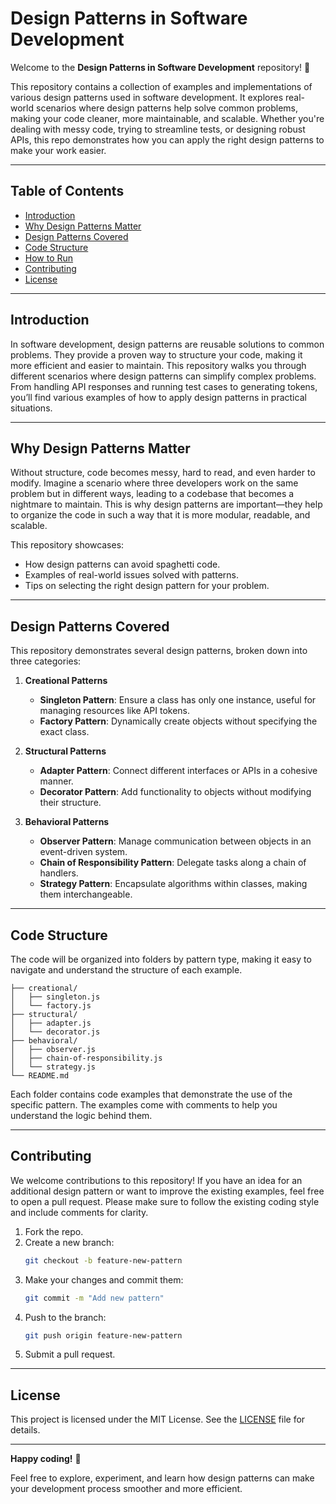 # Design Patterns in Software Development

Welcome to the **Design Patterns in Software Development** repository! 🚀

This repository contains a collection of examples and implementations of various design patterns used in software development. It explores real-world scenarios where design patterns help solve common problems, making your code cleaner, more maintainable, and scalable. Whether you're dealing with messy code, trying to streamline tests, or designing robust APIs, this repo demonstrates how you can apply the right design patterns to make your work easier.

---

## Table of Contents

- [Introduction](#introduction)
- [Why Design Patterns Matter](#why-design-patterns-matter)
- [Design Patterns Covered](#design-patterns-covered)
- [Code Structure](#code-structure)
- [How to Run](#how-to-run)
- [Contributing](#contributing)
- [License](#license)

---

## Introduction

In software development, design patterns are reusable solutions to common problems. They provide a proven way to structure your code, making it more efficient and easier to maintain. This repository walks you through different scenarios where design patterns can simplify complex problems. From handling API responses and running test cases to generating tokens, you’ll find various examples of how to apply design patterns in practical situations.

---

## Why Design Patterns Matter

Without structure, code becomes messy, hard to read, and even harder to modify. Imagine a scenario where three developers work on the same problem but in different ways, leading to a codebase that becomes a nightmare to maintain. This is why design patterns are important—they help to organize the code in such a way that it is more modular, readable, and scalable. 

This repository showcases:
- How design patterns can avoid spaghetti code.
- Examples of real-world issues solved with patterns.
- Tips on selecting the right design pattern for your problem.

---

## Design Patterns Covered

This repository demonstrates several design patterns, broken down into three categories:

1. **Creational Patterns**  
   - **Singleton Pattern**: Ensure a class has only one instance, useful for managing resources like API tokens.
   - **Factory Pattern**: Dynamically create objects without specifying the exact class.

2. **Structural Patterns**  
   - **Adapter Pattern**: Connect different interfaces or APIs in a cohesive manner.
   - **Decorator Pattern**: Add functionality to objects without modifying their structure.

3. **Behavioral Patterns**  
   - **Observer Pattern**: Manage communication between objects in an event-driven system.
   - **Chain of Responsibility Pattern**: Delegate tasks along a chain of handlers.
   - **Strategy Pattern**: Encapsulate algorithms within classes, making them interchangeable.

---

## Code Structure

The code will be organized into folders by pattern type, making it easy to navigate and understand the structure of each example.

```
├── creational/
│   ├── singleton.js
│   └── factory.js
├── structural/
│   ├── adapter.js
│   └── decorator.js
├── behavioral/
│   ├── observer.js
│   ├── chain-of-responsibility.js
│   └── strategy.js
└── README.md
```

Each folder contains code examples that demonstrate the use of the specific pattern. The examples come with comments to help you understand the logic behind them.

---

## Contributing

We welcome contributions to this repository! If you have an idea for an additional design pattern or want to improve the existing examples, feel free to open a pull request. Please make sure to follow the existing coding style and include comments for clarity.

1. Fork the repo.
2. Create a new branch:  
   ```bash
   git checkout -b feature-new-pattern
   ```
3. Make your changes and commit them:  
   ```bash
   git commit -m "Add new pattern"
   ```
4. Push to the branch:  
   ```bash
   git push origin feature-new-pattern
   ```
5. Submit a pull request.

---

## License

This project is licensed under the MIT License. See the [LICENSE](LICENSE) file for details.

---

**Happy coding!** 🎉

Feel free to explore, experiment, and learn how design patterns can make your development process smoother and more efficient.
